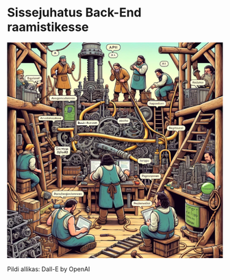 # Sissejuhatus Back-End raamistikesse

![Introduction](Back-End-Frameworks.webp)

Pildi allikas: Dall-E by OpenAI
